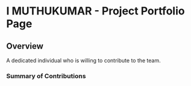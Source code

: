 # I MUTHUKUMAR - Project Portfolio Page

## Overview
A dedicated individual who is willing to contribute to the team.

### Summary of Contributions

